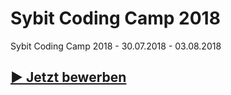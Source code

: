 # Sybit Coding Camp 2018
Sybit Coding Camp 2018 - 30.07.2018 - 03.08.2018

## [▶ Jetzt bewerben](http://coding-camp.sybit.de)
